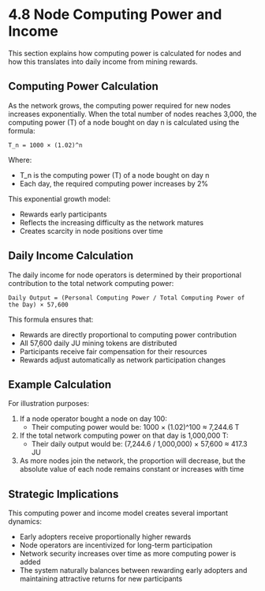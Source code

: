 # 4.8 Node Computing Power and Income

This section explains how computing power is calculated for nodes and how this translates into daily income from mining rewards.

## Computing Power Calculation

As the network grows, the computing power required for new nodes increases exponentially. When the total number of nodes reaches 3,000, the computing power (T) of a node bought on day n is calculated using the formula:

```
T_n = 1000 × (1.02)^n
```

Where:

* T\_n is the computing power (T) of a node bought on day n
* Each day, the required computing power increases by 2%

This exponential growth model:

* Rewards early participants
* Reflects the increasing difficulty as the network matures
* Creates scarcity in node positions over time

## Daily Income Calculation

The daily income for node operators is determined by their proportional contribution to the total network computing power:

```
Daily Output = (Personal Computing Power / Total Computing Power of the Day) × 57,600
```

This formula ensures that:

* Rewards are directly proportional to computing power contribution
* All 57,600 daily JU mining tokens are distributed
* Participants receive fair compensation for their resources
* Rewards adjust automatically as network participation changes

## Example Calculation

For illustration purposes:

1. If a node operator bought a node on day 100:
   * Their computing power would be: 1000 × (1.02)^100 ≈ 7,244.6 T
2. If the total network computing power on that day is 1,000,000 T:
   * Their daily output would be: (7,244.6 / 1,000,000) × 57,600 ≈ 417.3 JU
3. As more nodes join the network, the proportion will decrease, but the absolute value of each node remains constant or increases with time

## Strategic Implications

This computing power and income model creates several important dynamics:

* Early adopters receive proportionally higher rewards
* Node operators are incentivized for long-term participation
* Network security increases over time as more computing power is added
* The system naturally balances between rewarding early adopters and maintaining attractive returns for new participants
